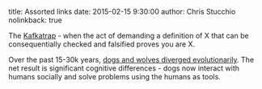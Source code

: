 title: Assorted links
date: 2015-02-15 9:30:00
author: Chris Stucchio
nolinkback: true

The [Kafkatrap](http://esr.ibiblio.org/?p=2122) - when the act of demanding a definition of X that can be consequentially checked and falsified proves you are X.

Over the past 15-30k years, [dogs and wolves diverged evolutionarily](http://blogs.scientificamerican.com/thoughtful-animal/2012/04/30/dogs-but-not-wolves-use-humans-as-tools/). The net result is significant cognitive differences - dogs now interact with humans socially and solve problems using the humans as tools.
